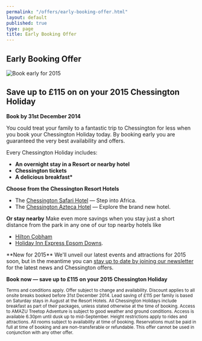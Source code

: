```yaml
---
permalink: "/offers/early-booking-offer.html"
layout: default
published: true
type: page
title: Early Booking Offer
---
```

## Early Booking Offer

![Book early for 2015](http://chessingtonholidays.merlinbreaks.co.uk/images/masterChessington/offers/banners/early-booking-offer-2015.jpg)

## Save up to £115 on on your 2015 Chessington Holiday
<strong>Book by 31st December 2014</strong> 

You could treat your family to a fantastic trip to Chessington for less when you book your Chessington Holiday today. By booking early you are guaranteed the very best availability and offers.

Every Chessington Holiday includes:
<strong>
- An overnight stay in a Resort or nearby hotel
- Chessington tickets
- A delicious breakfast*
</strong>

**Choose from the Chessington Resort Hotels**<br>
- The <a href="http://www.chessingtonholidays.co.uk/hotels/safari-resort-hotel.html">Chessington Safari Hotel</a> — Step into Africa. 
- The <a href="http://www.chessingtonholidays.co.uk/hotels/chessington-azteca-hotel.html">Chessington Azteca Hotel</a> — Explore the brand new hotel.


**Or stay nearby**
Make even more savings when you stay just a short distance from the park in any one of our top nearby hotels like
<ul>
<li><a href="http://www.chessingtonholidays.co.uk/hotels/hilton-cobham.html">Hilton Cobham</a></li>
<li><a href="http://www.chessingtonholidays.co.uk/hotels/holiday-inn-express-epsom-downs.html">Holiday Inn Express Epsom Downs</a>.</li> 
</ul>
**New for 2015**
We'll unveil our latest events and attractions for 2015 soon, but in the meantime you can <a href="http://www.chessingtonholidays.co.uk/whats-new-2015.html">stay up to date by joining our newsletter</a> for the latest news and Chessington offers.

**Book now — save up to £115 on your 2015 Chessington Holiday**

<small>Terms and conditions apply. Offer subject to change and availability. Discount applies to all onsite breaks booked before 31st December 2014. Lead saving of £115 per family is based on Saturday stays in August at the Resort Hotels. All Chessington Holidays include breakfast as part of their packages, unless stated otherwise at the time of booking. Access to AMAZU Treetop Adventure is subject to good weather and ground conditions. Access is available 6.30pm until dusk up to mid-September. Height restrictions apply to rides and attractions. All rooms subject to availability at time of booking. Reservations must be paid in full at time of booking and are non-transferable or refundable. This offer cannot be used in conjunction with any other offer.</small>
